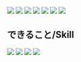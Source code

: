 ![](http://github-profile-summary-cards.vercel.app/api/cards/profile-details?username=Penguin-123456&theme=default)
![](http://github-profile-summary-cards.vercel.app/api/cards/repos-per-language?username=Penguin-123456&theme=default)
![](http://github-profile-summary-cards.vercel.app/api/cards/most-commit-language?username=Penguin-123456&theme=default)
![](http://github-profile-summary-cards.vercel.app/api/cards/stats?username=Penguin-123456&theme=default)
![](http://github-profile-summary-cards.vercel.app/api/cards/productive-time?username=Penguin-123456&theme=default&utcOffset=8)
![](https://github-profile-trophy.vercel.app/?username=Penguin-123456)
![](https://github-readme-stats.vercel.app/api?username=Penguin-123456)
## できること/Skill
![](https://img.shields.io/badge/html-orange?style=for-the-badge&logo=htmx)
![](https://img.shields.io/badge/CSS-blue?style=for-the-badge&logo=css3)
![](https://img.shields.io/badge/javascript-yellow?style=for-the-badge&logo=javascript&logoColor=white)
![](https://img.shields.io/badge/python-white?style=for-the-badge&logo=python)

<!---
Penguin-123456/Penguin-123456 is a ✨ special ✨ repository because its `README.md` (this file) appears on your GitHub profile.
You can click the Preview link to take a look at your changes.
--->
